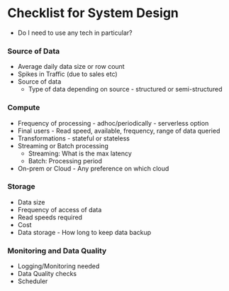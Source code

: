 # Checklist for System Design

- Do I need to use any tech in particular?

### Source of Data

- Average daily data size or row count
- Spikes in Traffic (due to sales etc)
- Source of data
    - Type of data depending on source - structured or semi-structured

### Compute

- Frequency of processing - adhoc/periodically - serverless option
- Final users - Read speed, available, frequency, range of data queried
- Transformations - stateful or stateless
- Streaming or Batch processing
    - Streaming: What is the max latency
    - Batch: Processing period
- On-prem or Cloud - Any preference on which cloud

### Storage

- Data size
- Frequency of access of data
- Read speeds required
- Cost
- Data storage - How long to keep data backup

### Monitoring and Data Quality

- Logging/Monitoring needed
- Data Quality checks
- Scheduler
